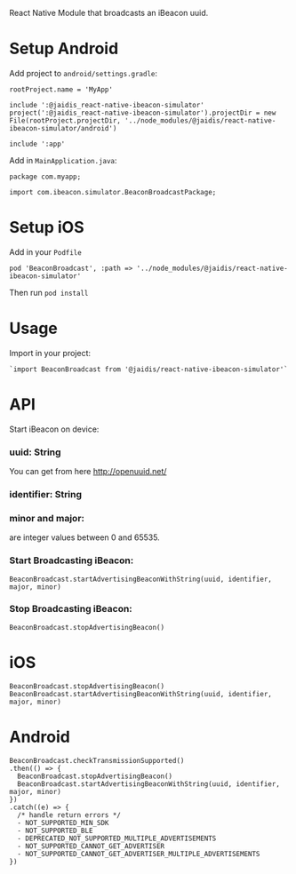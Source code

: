 React Native Module that broadcasts an iBeacon uuid.

# Setup Android

Add project to `android/settings.gradle`:
```
rootProject.name = 'MyApp'

include ':@jaidis_react-native-ibeacon-simulator'
project(':@jaidis_react-native-ibeacon-simulator').projectDir = new File(rootProject.projectDir, '../node_modules/@jaidis/react-native-ibeacon-simulator/android')

include ':app'
```

Add in `MainApplication.java`:
```
package com.myapp;

import com.ibeacon.simulator.BeaconBroadcastPackage;
```

# Setup iOS

Add in your `Podfile`
```
pod 'BeaconBroadcast', :path => '../node_modules/@jaidis/react-native-ibeacon-simulator'
```

Then run `pod install`

# Usage

Import in your project:

```
`import BeaconBroadcast from '@jaidis/react-native-ibeacon-simulator'`
```

# API

Start iBeacon on device:

### uuid: String

 You can get from here http://openuuid.net/

### identifier: String

### minor and major:

are integer values between 0 and 65535.

### Start Broadcasting iBeacon:

`BeaconBroadcast.startAdvertisingBeaconWithString(uuid, identifier, major, minor)`

### Stop Broadcasting iBeacon:

`BeaconBroadcast.stopAdvertisingBeacon()`

# iOS

```
BeaconBroadcast.stopAdvertisingBeacon()
BeaconBroadcast.startAdvertisingBeaconWithString(uuid, identifier, major, minor)
```

# Android

```
BeaconBroadcast.checkTransmissionSupported()
.then(() => {
  BeaconBroadcast.stopAdvertisingBeacon()
  BeaconBroadcast.startAdvertisingBeaconWithString(uuid, identifier, major, minor)
})
.catch((e) => {
  /* handle return errors */
  - NOT_SUPPORTED_MIN_SDK
  - NOT_SUPPORTED_BLE
  - DEPRECATED_NOT_SUPPORTED_MULTIPLE_ADVERTISEMENTS
  - NOT_SUPPORTED_CANNOT_GET_ADVERTISER
  - NOT_SUPPORTED_CANNOT_GET_ADVERTISER_MULTIPLE_ADVERTISEMENTS
})
```
